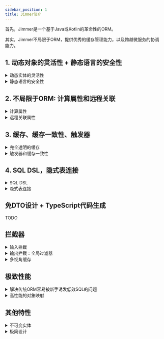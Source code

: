 ```yaml
---
sidebar_position: 1
title: Jimmer简介
---
```


首先，Jimmer是一个基于Java或Kotlin的革命性的ORM。

其实，Jimmer不局限于ORM，提供优秀的缓存管理能力，以及跨越微服务的协调能力。

## 1. 动态对象的灵活性 + 静态语言的安全性

<details>
<summary>动态实体的灵活性</summary>

在Jimmer中，实体对象并非简单的Java Bean，而是动态对象。即，实体对象的任何属性都可以缺失。不指定对象的属性，和把对象的属性设置为null，是完全不同的概念。

以动态对象为聚合根的数据结构的形状千变万化，可以带来静态语言ORM难以企及的灵活性。

-   对查询而言，用户可以灵活控制被查询数据结构的格式，精确到每个属性。

    这种能力类似于[GraphQL](https://graphql.org/)。如果说GraphQL在最终HTTP API层面实现了灵活性，那么Jimmer就是把这种能力拓展到代码中任何需要查询数据的地方。

-   对于保存而言，也和传统的ORM有巨大的区别。

    以JPA/Hibernate为例，对象的普通属性是否需要被保存通过`@Column`注解的`insertable`和`updatable`参数控制，关联属性是否需要被保存通过以`@OneToMany`注解的`cascade`参数为代表的配置控制。但无论如何开发人员如何配置，JPA/Hibernate能够为你保存的数据结构的形状是固定的。

    Jimmer采用完全不同方法，直接保存动态实体。被设置的属性会被保存，而未被设置的属性会被忽略，这样，就可以保存任意形状的数据结构。

:::note
无论查询输出还是保存输入，Jimmer的基本操作单元都是任意形状的数据结构，而非简单的实体对象
:::

让我们来对比3种传统的做法

-   数据层使用非常简单的技术完成单表CRUD，在上层业务中自己想办法处理不同数据之间的关联。这种做法工作量大、容易出bug、难以通用、难以优化，是最不推荐的方式。

-   使用传统的JVM ORM来处理，虽然这些ORM框架多少会提供一些控制被读写的数据结构的形状的能力，但受缚于静态java对象的束缚终归有限，面对灵活的业务需求经常会显得力不从心。

-   使用MyBatis来应对灵活的业务需求。但是，MyBatis的灵活性是以工作量为为代价的。即，对每一种业务场景需要的数据结构，都要定义DTO类型并为之实现CURD Mapper。

Jimmer的这种绝对灵活性，可以让你可以上述任何一种做法的烦劳中解脱出来。

</details>

<details>
<summary>静态语言的安全性</summary>

前面，我们谈到动态对象，也许读者你第一时间想到了动态语言，想到了编译时没有拼写检查没有类型检查，想到了没有良好的IDE智能提示，想到动态语言脆弱的可维护性。

恰恰相反，Jimmer是一个尽最大努力发挥静态语言的优势的框架，拥有良好的安全性，具备极致的高性能。

虽然Jimmer实体是动态的，但是它仍然是强类型Java/Kotlin实体对象，而非弱类型的map或任何和map同质的东西。

除了直接访问对象的未设置属性会导致一个异常外，Jimmer实体和普通的Java对象再无区别。此异常等价于传统ORM中的延迟加载异常 *（以Hibernate为例，指[org.hibernate.LazyInitializationException](https://docs.jboss.org/hibernate/orm/6.0/javadocs/org/hibernate/LazyInitializationException.html)）*

:::note
事实上，Jimmer实体对象的动态性就是把传统ORM领域的`LazyInitializationException`异常推广到对象的任何属性的结果。既然这类异常的代价早已为ORM领域所普遍接受，那么就把动态性发挥到极致，把这个代价能换取的好处全部拿走。
:::

不仅由用户定义的实体对象是强类型的，Jimmer本身的API也在充分发挥静态语言的优势。比如，其数据操作API采用[DSL](https://en.wikipedia.org/wiki/Domain-specific_language)设计，而非接受直接接受字符串的`(x)ql`风格API。力求在编译时发现问题，而非运行时。

甚至，Jimmer针对Java和Kotlin两种语言提供了两套相似但不同API，而非共享同一套API。因为kotlin能比java更便捷更优雅地实现更丰富的编译时安全能力和更好的IDE提示。

:::note
一方面充分发挥动态实体带来的绝对灵活性和控制力，一方面又在竭尽所能发挥静态语言的优势，这是Jimmer最明显的特性。无论动态语言生态的ORM框架，还是静态语言生态的ORM框架，都无法找到对应物。
:::
</details>

## 2. 不局限于ORM: 计算属性和远程关联

<details>
<summary>计算属性</summary>
如果某业务计算指标和实体强相关，开发人员可以选择为实体定义计算字段。

-   由于Jimmer可以精细地控制被查询数据结构的形状，只有明确需要查询计算属性是才会被计算。

-   Jimmer内置了一套和[graphql/datloader框架](https://github.com/graphql/dataloader)类似的机制，和普通的ORM属性一样，计算属性没有[N + 1](https://stackoverflow.com/questions/97197/what-is-the-n1-selects-problem-in-orm-object-relational-mapping)问题。

-   开发人员指定的计算规则和ORM解耦，可以使用只有业务层才能拿到的信息（比如权限系统的信息）做计算

-   计算过程可以使用任何技术完成计算，可以使用SQL之外的技术，比如OLAP相关技术，来完成计算

-   计算属性既可以为简单类型，也可以为关联类型

由于上述最后两点，你甚至可以要求Jimmer查询这样的数据结构

```
+------------------+
|    Entity A      |
| (Aggregate-root) |
+--------+---------+
            |
    (ORM association)
            |
            ↓
+------------------+
|    Entity B      |
+--------+---------+
            |
(Calculated association)
            |
            ↓
+------------------+
|    Entity C      |
+--------+---------+
            |
    (ORM association)
            |
            ↓
+------------------+
|    Entity D      |
+--------+---------+
            |
(Calculated association)
            |
            ↓
+------------------+
|    Entity E      |
+--------+---------+
```
其中，`ORM assocition`表示传统的ORM的关联，比如@OneToOne, @ManyToOne, @OneToMany和@ManyToMany，由数据库数据决定的关联，这是被Jimmer自动执行的SQL操作；而`Calculated association`表示用户实现的计算关联，可能使用非SQL的技术处理。

在不考虑缓存的情况下，Jimmer将把ORM自动负责的SQL操作和用户实现的计算（可能是SQL以外的技术实现）结合起来，交替执行，直到查出整个数据结构。
``
</details>

<details>
<summary>远程关联属性</summary>

Jimmer不仅仅是一个单体应用（也可说单个微服务内部）的ORM，还是可以处理跨越微服务（数据库）边界的远程关联。

你可以要求Jimmer查询这样的数据结构

```
+------------------------+
|     Micro   service: α |
|                        |
|  +------------------+  |
|  |    Entity A      |  |
|  | (Aggregate-root) |  |
|  +--------+---------+  |
|           |            | 
|   (Local association)  |
|           |            |
|           ↓            |
|  +------------------+  |
|  |    Entity B      |  |
|  +--------+---------+  |
|           |            |
+-----------+------------+
            |
    (Remote association)
            |
+-----------+------------+
|     Micro | service: β |
|           ↓            |
|  +------------------+  |
|  |    Entity C      |  |
|  +--------+---------+  |
|           |            | 
|   (Local association)  |
|           |            |
|           ↓            |
|  +------------------+  |
|  |    Entity D      |  |
|  +--------+---------+  |
|           |            |
+-----------+------------+
            |
    (Remote association)
            |
            ↓
+-----------+------------+
|     Micro | service: γ |
|           ↓            |
|  +------------------+  |
|  |    Entity E      |  |
|  +--------+---------+  |
|           |            | 
|   (Local association)  |
|           |            |
|           ↓            |
|  +------------------+  |
|  |    Entity F      |  |
|  +--------+---------+  |
|           |            |
+-----------+------------+
```

其中，`Local assocaition`表示微服务(数据库)内部的ORM关联，这类关联的查询会被翻译为SQL或缓存操作；而`Remote association`表示不同微服务（数据库）之间的远程关联，这类关联的查询会被翻译为远程数据获取。然而，这一切，对用户透明。
</details>

## 3. 缓存、缓存一致性、触发器

<details>
<summary>完全透明的缓存</summary>

如果业务系统系统仅需操作数据库，绝大部分开发团队都能让代码保持相对良好的可维护性。  

然而，一旦为了提高抗压能力引入缓存技术后，业务代码就需要大量调整，可维护性变差，缓存一致性更是一个头疼的问题。

为了解决这个痛点，Jimmer本身内置了强大的缓存机制，保证缓存对业务代码完全透明，并解决一致性问题。

-   从底层实现看，Jimmer支持如下3种缓存
    -   对象缓存：将id映射为孤单（没有关联）对象
    -   关联缓存：将当前对象id映射为关联对象的id或其集合，对one-to-one，one-to-many，many-to-one和many-to-one都有效。
    -   计算缓存：将当前对象id映射为计算属性，缓存计算属性的计算结果

-   从上层开发人员视角看，得到的是针对任意形状的数据结构的缓存。

Jimmer缓存有如下特色

-   Jimmer缓存是多层缓存，层次数量由用户定，每一层的缓存实现由用户决定 *（如果以缓存模式运行官方例子，使用两级缓存，第一级为jvm内存缓存caffeine，第二级为远程内存缓存redis）*

-   缓存对Jimmer而言是可选的，你可以选择启用，不启用或部分启用。开发人员可以精细地控制每个实体类甚至每个实体属性是否启用缓存
    :::note
    无论如何更改缓存的部分启用模式，都无需对业务代码做出任何修改，Jimmer缓存对业务代码完全透明。
    :::

</details>

<details>
<summary>触发器和缓存一致性</summary>

为了更好地实现缓存一致性，Jimmer实现了触发器，感知数据库的任何变动（注意：触发器的应用不限于缓存一致性）

Jimmer提供了两种触发器

-   binlog触发器：
    -   让数据库支持binlog，使用任何技术手段接收binlog变更并调用Jimmer的API完成通知，即意味启用，无需调用任何Jimmer API来启用。
    -   Jimmer会进行`binlog->实体和关系`映射，不仅会根据普通数据变化触发对象变更事件，还会根据外建或中间表的变化触发关联变更事件。
    -   binlog可以捕获因系统外导致的的数据库变更，触发时机为事务提交后。实时程度依赖于用户接受binlog变更的技术选择和网络健康程度，正常情况下应该接近实时。

-   事务内触发器
    -   无需任何外部环境配置，调用jimmer API启用。
    -   Jimmer所有修改数据库的API会受到影响，自动植入一些额外的SQL查询，模拟出出发起的效果（这种做法和[阿里seata的AT模式](https://seata.io/en-us/docs/dev/mode/at-mode.html)极其类似，但不需要代理JDBC连接池）
    -   事务内触发器只能捕获当前应用对数据库的修改，触发时机为事务提交前。注意，事务内触发器不能挂接耗时任务，此举会导致事务被拉长。

两种触发器虽然机制迥异，但事件通知的数据格式完全兼容。

一旦开启了触发器，就可以使用Jimmer的缓存一致性了。

-   对象缓存：全自动一致性，保证启用触发器即可，无需额外任何工作
-   关联缓存：全自动一致性，保证启用触发器即可，无需额外任何工作
-   计算缓存：开发人员辅助一致性，响应触发器事件，判断是否会影响计算结果，如果是，清理计算缓存。

</details>

## 4. SQL DSL，隐式表连接

<details>
<summary>SQL DSL</summary>

数据库操作框架，有两则风格

-   字符串`(x)ql`风格的设计
    -   代表：[Hiberante](https://hibernate.org/)的[HQL](https://docs.jboss.org/hibernate/core/3.3/reference/en/html/queryhql.html)，[JPA](https://www.oracle.com/java/technologies/persistence-jsp.html)的[JPQL](https://docs.oracle.com/html/E13946_04/ejb3_langref.html)，[MyBatis](https://mybatis.org/mybatis-3)的[mapper](https://mybatis.org/mybatis-3/sqlmap-xml.html)。
    -   优点：简单易懂
    -   缺点：弱类型，不能编译时提前发现问题（IDE特殊支持可以缓解）可维护性差；动态查询需要引入一套特定的sql拼接模板语法且控制力一般。

-   [DSL](https://en.wikipedia.org/wiki/Domain-specific_language)风格设计
    -   代表: [JOOQ](https://www.jooq.org/)，[JPA2.0 Criteria](https://docs.oracle.com/javaee/6/tutorial/doc/gjitv.html)，[QueryDSL](http://querydsl.com/)，[MyBatis-Flex](https://github.com/mybatis-flex/mybatis-flex)，[Fluent-MyBatis](https://github.com/atool/fluent-mybatis)，[Exposed(Kotlin)](https://github.com/JetBrains/Exposed)，[Squeryl(Scala)](http://max-l.github.io/Squeryl/introduction.html)。
    -   优点：强类型，编译时发现问题，可维护性好，重构项目时尤其有用；动态查询控制力可以非常强 *(和具体DSL设计相关)*。
    -   缺点：有轻微的学习成本 *(和具体DSL设计相关)*、尚未熟练掌握SQL的新手会面临困难。

DSL风格更符合Java/Kotlin这类静态语言的设计理念，因此Jimmer选择以DSL作为数据库操作API。同时，对于特定数据库产品相关的非通用性SQL表达式，允许在强类型DSL中插入Native SQL片段。

:::note
受限于Java语言本身的表达力，Jimmer下`Java DSL`的开发体验略逊于`Kotlin DSL`的开发体验。这应该作为你决定自己究竟以java还是kotlin使用Jimmer的考量点之一。
:::

</details>

<details>
<summary>隐式表连接</summary>

上面所讨论的依赖于静态语言安全性的高可维护性，是Jimmer选择成为DSL风格框架的原因，但非唯一的原因。

Jimmer DSL引入了一个非常强大能力，隐式表连接。
:::note
隐式表连接的思想萌芽于`JPA/Hibernate`，Jimmer将其拓展到了极致。
:::

在jimmer中没有显式的`join`操作，所有表连接都是隐式的。

几乎所有数据库操作框架都会支持动态`where`表达式实现动态查询。即，子条件有很多个，但未必都会生效，根据UI的输入情况任意组合使用，适用于查询条件多样化的场合。

假如其中某些子条件过滤的的并非当前表，而是通过`join`操作关联到其他表再施加过滤条件。

-   如果预先把所有可能被`join`的表全部`join`了，那么当需要这些`join`的子条件未全部生效时，产生性能浪费。
-   如果当每个子条件生效的判断成立是才`join`，那么当对同一张表`join`的多个子条件同时生效时，会导致同一张表被`join`多次，这同样是一种性能浪费。

其中，某些子条件还可能需要`join`多张表，即`join`链路可能比较长，这类问题会更加繁琐。

无论动态查询有多繁琐，业务代码都应该极简的。所以

:::note
仅仅有`动态where`和`动态 order by`是不够的，还需要`动态join`。
:::

Jimmer隐式表连接就是为`动态join`而设计，完美解决了上述问题，即便面对这种非常繁琐的动态查询也能优雅快捷低实现。这是其他所有方案 *(无论是`(x)ql`还是DSL风格)* 都没有的功能，也是Jimmer项目被创建的最初动机。

</details>

## 免DTO设计 + TypeScript代码生成

TODO

## 拦截器

<details>
<summary>输入拦截</summary>

TODO
</details>

<details>
<summary>输出拦截：全局过滤器</summary>

TODO
</details>

<details>
<summary>多视角缓存</summary>

TODO
</details>

## 极致性能

<details>
<summary>解决传统ORM容易被新手诱发低效SQL的问题</summary>

TODO
</details>

<details>
<summary>高性能的对象映射</summary>

TODO
</details>

## 其他特性

<details>
<summary>不可变实体</summary>

TODO
</details>

<details>
<summary>极简设计</summary>

很多数数据操作框架的API入口，都用一个无状态的全局对象构建生命周期有限的临时有状态对象。
比如JPA的[EntityManagerFactory](https://docs.oracle.com/javaee/7/api/javax/persistence/EntityManagerFactory.html)和[EntityManager](https://docs.oracle.com/javaee/7/api/javax/persistence/EntityManager.html)，Hibernate的[SessionFactory](https://docs.jboss.org/hibernate/orm/6.2/javadocs/org/hibernate/SessionFactory.html)和[Session](https://docs.jboss.org/hibernate/orm/6.2/javadocs/org/hibernate/Session.html)，MyBatis的[SqlSessionFactory](https://javadoc.io/doc/org.mybatis/mybatis/latest/org/apache/ibatis/session/SqlSessionFactory.html)和[SqlSession](https://javadoc.io/doc/org.mybatis/mybatis/latest/org/apache/ibatis/session/SqlSession.html)。其中有状态对象还对JDBC事务进行了封装，比如JPA的[EntityManager.getTransaction](https://docs.oracle.com/javaee/7/api/javax/persistence/EntityManager.html#getTransaction--)，Hibernate的[Session.getTransaction](https://docs.jboss.org/hibernate/orm/6.2/javadocs/org/hibernate/SharedSessionContract.html#getTransaction())，MyBatis的[SqlSession.commit](https://javadoc.io/doc/org.mybatis/mybatis/latest/org/apache/ibatis/session/SqlSession.html#commit())。

Jimmer没有类似的抽象，一个无状态的全局SqlClient对象就是所有API的入口，也没有封装JDBC事务。

ORM本身应该保持高度的体系中立，其底层API不应该和spring、quarkus等胶水框架耦合。Jimmer这样的极简设计带来了一个明显的好处，就是和胶水框架的耦合非常简单。

假如jimmer本身没有提供spring整合的能力，用户自己把jimmer整合到spring *(注意，不是spring-data)* 中非常容易，整合难度远低于同类框架。
</details>